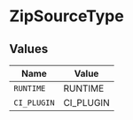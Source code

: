 # ZipSourceType


## Values

| Name        | Value       |
| ----------- | ----------- |
| `RUNTIME`   | RUNTIME     |
| `CI_PLUGIN` | CI_PLUGIN   |